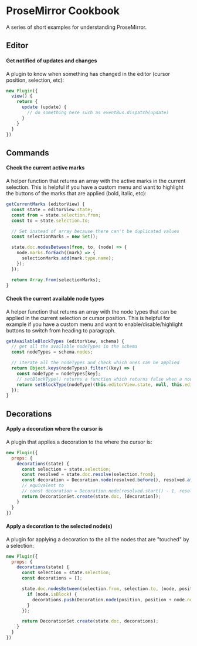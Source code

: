 # ProseMirror Cookbook
A series of short examples for understanding ProseMirror.

## Editor
#### Get notified of updates and changes
A plugin to know when something has changed in the editor (cursor position, selection, etc):
```js
new Plugin({
  view() {
    return {
      update (update) {
        // do something here such as eventBus.dispatch(update)
      }
    }
  }
})
```

## Commands
#### Check the current active marks
A helper function that returns an array with the active marks in the current selection. This is helpful if you have a custom menu and want to highlight the buttons of the marks that are applied (bold, italic, etc):
```js
getCurrentMarks (editorView) {
  const state = editorView.state;
  const from = state.selection.from;
  const to = state.selection.to;

  // Set instead of array because there can't be duplicated values
  const selectionMarks = new Set();

  state.doc.nodesBetween(from, to, (node) => {
    node.marks.forEach((mark) => {
      selectionMarks.add(mark.type.name);
    });
  });

  return Array.from(selectionMarks);
}
```
#### Check the current available node types
A helper function that returns an array with the node types that can be applied in the current selection or cursor position. This is helpful for example if you have a custom menu and want to enable/disable/highlight buttons to switch from heading to paragraph.
```js
getAvailableBlockTypes (editorView, schema) {
  // get all the available nodeTypes in the schema
  const nodeTypes = schema.nodes;

  // iterate all the nodeTypes and check which ones can be applied
  return Object.keys(nodeTypes).filter((key) => {
    const nodeType = nodeTypes[key];
    // setBlockType() returns a function which returns false when a node can't be applied
    return setBlockType(nodeType)(this.editorView.state, null, this.editorView);
  });
}
```

## Decorations
#### Apply a decoration where the cursor is
A plugin that applies a decoration to the where the cursor is:
```js
new Plugin({
  props: {
    decorations(state) {
      const selection = state.selection;
      const resolved = state.doc.resolve(selection.from);
      const decoration = Decoration.node(resolved.before(), resolved.after(), {class: 'selected'});
      // equivalent to
      // const decoration = Decoration.node(resolved.start() - 1, resolved.end() + 1, {class: 'selected'});
      return DecorationSet.create(state.doc, [decoration]);
    }
  }
})
```
#### Apply a decoration to the selected node(s)
A plugin for applying a decoration to the all the nodes that are "touched" by a selection:
```js
new Plugin({
  props: {
    decorations(state) {
      const selection = state.selection;
      const decorations = [];

      state.doc.nodesBetween(selection.from, selection.to, (node, position) => {
        if (node.isBlock) {
          decorations.push(Decoration.node(position, position + node.nodeSize, {class: 'selected'}));
        }
      });

      return DecorationSet.create(state.doc, decorations);
    }
  }
})
```
